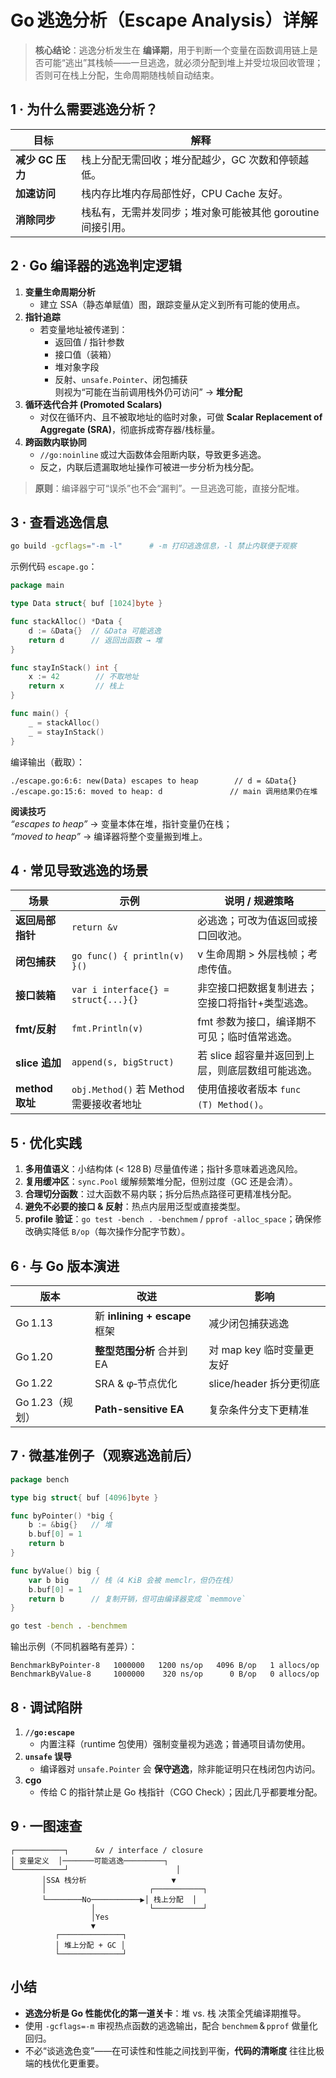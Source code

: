# Go 逃逸分析（Escape Analysis）详解

> **核心结论**：逃逸分析发生在 **编译期**，用于判断一个变量在函数调用链上是否可能“逃出”其栈帧——一旦逃逸，就必须分配到堆上并受垃圾回收管理；否则可在栈上分配，生命周期随栈帧自动结束。


## 1 · 为什么需要逃逸分析？

| 目标 | 解释 |
| ---- | ---- |
| **减少 GC 压力** | 栈上分配无需回收；堆分配越少，GC 次数和停顿越低。 |
| **加速访问** | 栈内存比堆内存局部性好，CPU Cache 友好。 |
| **消除同步** | 栈私有，无需并发同步；堆对象可能被其他 goroutine 间接引用。 |


## 2 · Go 编译器的逃逸判定逻辑

1. **变量生命周期分析**  
   - 建立 SSA（静态单赋值）图，跟踪变量从定义到所有可能的使用点。  
2. **指针追踪**  
   - 若变量地址被传递到：  
     * 返回值 / 指针参数  
     * 接口值（装箱）  
     * 堆对象字段  
     * 反射、`unsafe.Pointer`、闭包捕获  
     则视为“可能在当前调用栈外仍可访问” → **堆分配**  
3. **循环迭代合并 (Promoted Scalars)**  
   - 对仅在循环内、且不被取地址的临时对象，可做 **Scalar Replacement of Aggregate (SRA)**，彻底拆成寄存器/栈标量。  
4. **跨函数内联协同**  
   - `//go:noinline` 或过大函数体会阻断内联，导致更多逃逸。  
   - 反之，内联后遗漏取地址操作可被进一步分析为栈分配。

> **原则**：编译器宁可“误杀”也不会“漏判”。一旦逃逸可能，直接分配堆。


## 3 · 查看逃逸信息

```bash
go build -gcflags="-m -l"      # -m 打印逃逸信息，-l 禁止内联便于观察
```

示例代码 `escape.go`：

```go
package main

type Data struct{ buf [1024]byte }

func stackAlloc() *Data {
    d := &Data{}  // &Data 可能逃逸
    return d      // 返回出函数 → 堆
}

func stayInStack() int {
    x := 42        // 不取地址
    return x       // 栈上
}

func main() {
    _ = stackAlloc()
    _ = stayInStack()
}
```

编译输出（截取）：

```
./escape.go:6:6: new(Data) escapes to heap        // d = &Data{}
./escape.go:15:6: moved to heap: d               // main 调用结果仍在堆
```

**阅读技巧**  
*“escapes to heap”* → 变量本体在堆，指针变量仍在栈；  
*“moved to heap”* → 编译器将整个变量搬到堆上。


## 4 · 常见导致逃逸的场景

| 场景 | 示例 | 说明 / 规避策略 |
| ---- | ---- | --------------- |
| **返回局部指针** | `return &v` | 必逃逸；可改为值返回或接口回收池。 |
| **闭包捕获** | `go func() { println(v) }()` | v 生命周期 > 外层栈帧；考虑传值。 |
| **接口装箱** | `var i interface{} = struct{...}{}` | 非空接口把数据复制进去；空接口将指针+类型逃逸。 |
| **fmt/反射** | `fmt.Println(v)` | fmt 参数为接口，编译期不可见；临时值常逃逸。 |
| **slice 追加** | `append(s, bigStruct)` | 若 slice 超容量并返回到上层，则底层数组可能逃逸。 |
| **method 取址** | `obj.Method()` 若 Method 需要接收者地址 | 使用值接收者版本 `func (T) Method()`。 |


## 5 · 优化实践

1. **多用值语义**：小结构体 (< 128 B) 尽量值传递；指针多意味着逃逸风险。  
2. **复用缓冲区**：`sync.Pool` 缓解频繁堆分配，但别过度（GC 还是会清）。  
3. **合理切分函数**：过大函数不易内联；拆分后热点路径可更精准栈分配。  
4. **避免不必要的接口 & 反射**：热点内层用泛型或直接类型。  
5. **profile 验证**：`go test -bench . -benchmem` / `pprof -alloc_space`；确保修改确实降低 `B/op`（每次操作分配字节数）。


## 6 · 与 Go 版本演进

| 版本 | 改进 | 影响 |
| ---- | ---- | ---- |
| Go 1.13 | 新 **inlining + escape** 框架 | 减少闭包捕获逃逸 |
| Go 1.20 | **整型范围分析** 合并到 EA | 对 map key 临时变量更友好 |
| Go 1.22 | SRA & φ‑节点优化 | slice/header 拆分更彻底 |
| Go 1.23（规划） | **Path-sensitive EA** | 复杂条件分支下更精准 |


## 7 · 微基准例子（观察逃逸前后）

```go
package bench

type big struct{ buf [4096]byte }

func byPointer() *big {
    b := &big{}   // 堆
    b.buf[0] = 1
    return b
}

func byValue() big {
    var b big     // 栈（4 KiB 会被 memclr，但仍在栈）
    b.buf[0] = 1
    return b      // 复制开销，但可由编译器变成 `memmove`
}
```

```bash
go test -bench . -benchmem
```

输出示例（不同机器略有差异）：

```
BenchmarkByPointer-8   1000000   1200 ns/op   4096 B/op   1 allocs/op
BenchmarkByValue-8     1000000    320 ns/op      0 B/op   0 allocs/op
```


## 8 · 调试陷阱

1. **`//go:escape`**  
   - 内置注释（runtime 包使用）强制变量视为逃逸；普通项目请勿使用。  
2. **`unsafe` 误导**  
   - 编译器对 `unsafe.Pointer` 会 **保守逃逸**，除非能证明只在栈闭包内访问。  
3. **cgo**  
   - 传给 C 的指针禁止是 Go 栈指针（CGO Check）；因此几乎都要堆分配。


## 9 · 一图速查

```
┌───────────┐      &v / interface / closure
│ 变量定义  │───────可能逃逸─────────┐
└───────────┘                        │
       │SSA 栈分析                   ▼
       │                       ┌───────────┐
       └────────No───────────▶│ 栈上分配  │
                  │            └───────────┘
                  │Yes
                  ▼
          ┌──────────────┐
          │ 堆上分配 + GC │
          └──────────────┘
```


## 小结

* **逃逸分析是 Go 性能优化的第一道关卡**：堆 vs. 栈 决策全凭编译期推导。  
* 使用 `-gcflags=-m` 审视热点函数的逃逸输出，配合 `benchmem` & `pprof` 做量化回归。  
* 不必“谈逃逸色变”——在可读性和性能之间找到平衡，**代码的清晰度** 往往比极端的栈优化更重要。

